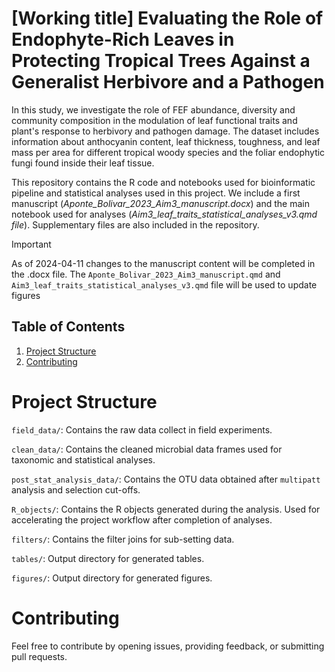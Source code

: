 # [Working title] Evaluating the Role of Endophyte-Rich Leaves in Protecting Tropical Trees Against a Generalist Herbivore and a Pathogen

In this study, we investigate the role of FEF abundance, diversity and community composition in the modulation of leaf functional traits and plant's response to herbivory and pathogen damage. The dataset includes information about anthocyanin content, leaf thickness, toughness, and leaf mass per area for different tropical woody species and the foliar endophytic fungi found inside their leaf tissue. 

This repository contains the R code and notebooks used for bioinformatic pipeline and statistical analyses used in this project. We include a first manuscript (*Aponte_Bolivar_2023_Aim3_manuscript.docx*) and the main notebook used for analyses (*Aim3_leaf_traits_statistical_analyses_v3.qmd file*). Supplementary files are also included in the repository.

>[!IMPORTANT]
>As of 2024-04-11 changes to the manuscript content will be completed in the .docx file. The `Aponte_Bolivar_2023_Aim3_manuscript.qmd` and `Aim3_leaf_traits_statistical_analyses_v3.qmd` file will be used to update figures

## Table of Contents

1. [Project Structure](#project-structure)
2. [Contributing](#contributing)

# Project Structure
`field_data/`: Contains the raw data collect in field experiments.

`clean_data/`: Contains the cleaned microbial data frames used for taxonomic and statistical analyses.

`post_stat_analysis_data/`: Contains the OTU data obtained after `multipatt` analysis and selection cut-offs.

`R_objects/`: Contains the R objects generated during the analysis. Used for accelerating the project workflow after completion of analyses.

`filters/`: Contains the filter joins for sub-setting data.

`tables/`: Output directory for generated tables.

`figures/`: Output directory for generated figures.

# Contributing
Feel free to contribute by opening issues, providing feedback, or submitting pull requests.

